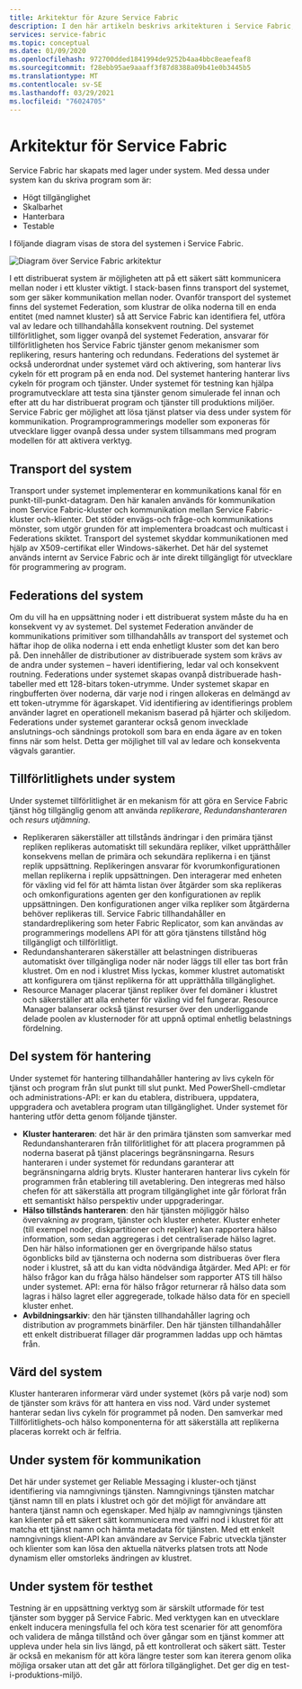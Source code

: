 ```yaml
---
title: Arkitektur för Azure Service Fabric
description: I den här artikeln beskrivs arkitekturen i Service Fabric, en distribuerad system plattform som används för att bygga skalbara, pålitliga och enkelt hanterade program för molnet.
services: service-fabric
ms.topic: conceptual
ms.date: 01/09/2020
ms.openlocfilehash: 972700dded1841994de9252b4aa4bbc8eaefeaf8
ms.sourcegitcommit: f28ebb95ae9aaaff3f87d8388a09b41e0b3445b5
ms.translationtype: MT
ms.contentlocale: sv-SE
ms.lasthandoff: 03/29/2021
ms.locfileid: "76024705"
---
```

# <a name="service-fabric-architecture"></a>Arkitektur för Service Fabric

Service Fabric har skapats med lager under system. Med dessa under system kan du skriva program som är:

* Högt tillgänglighet
* Skalbarhet
* Hanterbara
* Testable

I följande diagram visas de stora del systemen i Service Fabric.

![Diagram över Service Fabric arkitektur](media/service-fabric-architecture/service-fabric-architecture.png)

I ett distribuerat system är möjligheten att på ett säkert sätt kommunicera mellan noder i ett kluster viktigt. I stack-basen finns transport del systemet, som ger säker kommunikation mellan noder. Ovanför transport del systemet finns del systemet Federation, som klustrar de olika noderna till en enda entitet (med namnet kluster) så att Service Fabric kan identifiera fel, utföra val av ledare och tillhandahålla konsekvent routning. Del systemet tillförlitlighet, som ligger ovanpå del systemet Federation, ansvarar för tillförlitligheten hos Service Fabric tjänster genom mekanismer som replikering, resurs hantering och redundans. Federations del systemet är också underordnat under systemet värd och aktivering, som hanterar livs cykeln för ett program på en enda nod. Del systemet hantering hanterar livs cykeln för program och tjänster. Under systemet för testning kan hjälpa programutvecklare att testa sina tjänster genom simulerade fel innan och efter att du har distribuerat program och tjänster till produktions miljöer. Service Fabric ger möjlighet att lösa tjänst platser via dess under system för kommunikation. Programprogrammerings modeller som exponeras för utvecklare ligger ovanpå dessa under system tillsammans med program modellen för att aktivera verktyg.

## <a name="transport-subsystem"></a>Transport del system

Transport under systemet implementerar en kommunikations kanal för en punkt-till-punkt-datagram. Den här kanalen används för kommunikation inom Service Fabric-kluster och kommunikation mellan Service Fabric-kluster och-klienter. Det stöder envägs-och fråge-och kommunikations mönster, som utgör grunden för att implementera broadcast och multicast i Federations skiktet. Transport del systemet skyddar kommunikationen med hjälp av X509-certifikat eller Windows-säkerhet. Det här del systemet används internt av Service Fabric och är inte direkt tillgängligt för utvecklare för programmering av program.

## <a name="federation-subsystem"></a>Federations del system

Om du vill ha en uppsättning noder i ett distribuerat system måste du ha en konsekvent vy av systemet. Del systemet Federation använder de kommunikations primitiver som tillhandahålls av transport del systemet och häftar ihop de olika noderna i ett enda enhetligt kluster som det kan bero på. Den innehåller de distributioner av distribuerade system som krävs av de andra under systemen – haveri identifiering, ledar val och konsekvent routning. Federations under systemet skapas ovanpå distribuerade hash-tabeller med ett 128-bitars token-utrymme. Under systemet skapar en ringbufferten över noderna, där varje nod i ringen allokeras en delmängd av ett token-utrymme för ägarskapet. Vid identifiering av identifierings problem använder lagret en operationell mekanism baserad på hjärter och skiljedom. Federations under systemet garanterar också genom invecklade anslutnings-och sändnings protokoll som bara en enda ägare av en token finns när som helst. Detta ger möjlighet till val av ledare och konsekventa vägvals garantier.

## <a name="reliability-subsystem"></a>Tillförlitlighets under system

Under systemet tillförlitlighet är en mekanism för att göra en Service Fabric tjänst hög tillgänglig genom att använda *replikerare*, *Redundanshanteraren* och *resurs utjämning*.

* Replikeraren säkerställer att tillstånds ändringar i den primära tjänst repliken replikeras automatiskt till sekundära repliker, vilket upprätthåller konsekvens mellan de primära och sekundära replikerna i en tjänst replik uppsättning. Replikeringen ansvarar för kvorumkonfigurationen mellan replikerna i replik uppsättningen. Den interagerar med enheten för växling vid fel för att hämta listan över åtgärder som ska replikeras och omkonfigurations agenten ger den konfigurationen av replik uppsättningen. Den konfigurationen anger vilka repliker som åtgärderna behöver replikeras till. Service Fabric tillhandahåller en standardreplikering som heter Fabric Replicator, som kan användas av programmerings modellens API för att göra tjänstens tillstånd hög tillgängligt och tillförlitligt.
* Redundanshanteraren säkerställer att belastningen distribueras automatiskt över tillgängliga noder när noder läggs till eller tas bort från klustret. Om en nod i klustret Miss lyckas, kommer klustret automatiskt att konfigurera om tjänst replikerna för att upprätthålla tillgänglighet.
* Resource Manager placerar tjänst repliker över fel domäner i klustret och säkerställer att alla enheter för växling vid fel fungerar. Resource Manager balanserar också tjänst resurser över den underliggande delade poolen av klusternoder för att uppnå optimal enhetlig belastnings fördelning.

## <a name="management-subsystem"></a>Del system för hantering

Under systemet för hantering tillhandahåller hantering av livs cykeln för tjänst och program från slut punkt till slut punkt. Med PowerShell-cmdletar och administrations-API: er kan du etablera, distribuera, uppdatera, uppgradera och avetablera program utan tillgänglighet. Under systemet för hantering utför detta genom följande tjänster.

* **Kluster hanteraren**: det här är den primära tjänsten som samverkar med Redundanshanteraren från tillförlitlighet för att placera programmen på noderna baserat på tjänst placerings begränsningarna. Resurs hanteraren i under systemet för redundans garanterar att begränsningarna aldrig bryts. Kluster hanteraren hanterar livs cykeln för programmen från etablering till avetablering. Den integreras med hälso chefen för att säkerställa att program tillgänglighet inte går förlorat från ett semantiskt hälso perspektiv under uppgraderingar.
* **Hälso tillstånds hanteraren**: den här tjänsten möjliggör hälso övervakning av program, tjänster och kluster enheter. Kluster enheter (till exempel noder, diskpartitioner och repliker) kan rapportera hälso information, som sedan aggregeras i det centraliserade hälso lagret. Den här hälso informationen ger en övergripande hälso status ögonblicks bild av tjänsterna och noderna som distribueras över flera noder i klustret, så att du kan vidta nödvändiga åtgärder. Med API: er för hälso frågor kan du fråga hälso händelser som rapporter ATS till hälso under systemet. API: erna för hälso frågor returnerar rå hälso data som lagras i hälso lagret eller aggregerade, tolkade hälso data för en speciell kluster enhet.
* **Avbildningsarkiv**: den här tjänsten tillhandahåller lagring och distribution av programmets binärfiler. Den här tjänsten tillhandahåller ett enkelt distribuerat fillager där programmen laddas upp och hämtas från.

## <a name="hosting-subsystem"></a>Värd del system

Kluster hanteraren informerar värd under systemet (körs på varje nod) som de tjänster som krävs för att hantera en viss nod. Värd under systemet hanterar sedan livs cykeln för programmet på noden. Den samverkar med Tillförlitlighets-och hälso komponenterna för att säkerställa att replikerna placeras korrekt och är felfria.

## <a name="communication-subsystem"></a>Under system för kommunikation

Det här under systemet ger Reliable Messaging i kluster-och tjänst identifiering via namngivnings tjänsten. Namngivnings tjänsten matchar tjänst namn till en plats i klustret och gör det möjligt för användare att hantera tjänst namn och egenskaper. Med hjälp av namngivnings tjänsten kan klienter på ett säkert sätt kommunicera med valfri nod i klustret för att matcha ett tjänst namn och hämta metadata för tjänsten. Med ett enkelt namngivnings klient-API kan användare av Service Fabric utveckla tjänster och klienter som kan lösa den aktuella nätverks platsen trots att Node dynamism eller omstorleks ändringen av klustret.

## <a name="testability-subsystem"></a>Under system för testhet

Testning är en uppsättning verktyg som är särskilt utformade för test tjänster som bygger på Service Fabric. Med verktygen kan en utvecklare enkelt inducera meningsfulla fel och köra test scenarier för att genomföra och validera de många tillstånd och över gångar som en tjänst kommer att uppleva under hela sin livs längd, på ett kontrollerat och säkert sätt. Tester är också en mekanism för att köra längre tester som kan iterera genom olika möjliga orsaker utan att det går att förlora tillgänglighet. Det ger dig en test-i-produktions-miljö.
